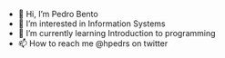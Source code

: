 - 👋 Hi, I’m Pedro Bento
- 👀 I’m interested in Information Systems
- 🌱 I’m currently learning Introduction to programming
- 📫 How to reach me @hpedrs on twitter

<!---
pedro-hrbento/pedro-hrbento is a ✨ special ✨ repository because its `README.md` (this file) appears on your GitHub profile.
You can click the Preview link to take a look at your changes.
--->
